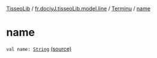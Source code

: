 [TisseoLib](../../index.md) / [fr.docjyJ.tisseoLib.model.line](../index.md) / [Terminu](index.md) / [name](./name.md)

# name

`val name: `[`String`](https://kotlinlang.org/api/latest/jvm/stdlib/kotlin/-string/index.html) [(source)](https://github.com/docjyj/tisseoLib/tree/master/src/main/kotlin/fr/docjyJ/tisseoLib/model/line/Terminu.kt#L12)